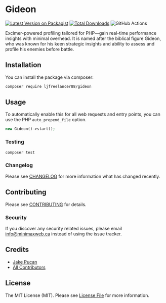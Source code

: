 # Gideon

[![Latest Version on Packagist](https://img.shields.io/packagist/v/ljfreelancer88/gideon.svg?style=flat-square)](https://packagist.org/packages/ljfreelancer88/gideon)
[![Total Downloads](https://img.shields.io/packagist/dt/ljfreelancer88/gideon.svg?style=flat-square)](https://packagist.org/packages/ljfreelancer88/gideon)
![GitHub Actions](https://github.com/ljfreelancer88/gideon/actions/workflows/main.yml/badge.svg)

Excimer-powered profiling tailored for PHP—gain real-time performance insights with minimal overhead. It is named after the biblical figure Gideon, who was known for his keen strategic insights and ability to assess and profile his enemies before battle.

## Installation

You can install the package via composer:

```bash
composer require ljfreelancer88/gideon
```

## Usage
To automatically enable this for all web requests and entry points, you can use the PHP `auto_prepend_file` option.

```php
new Gideon()->start();
```

### Testing

```bash
composer test
```

### Changelog

Please see [CHANGELOG](CHANGELOG.md) for more information what has changed recently.

## Contributing

Please see [CONTRIBUTING](CONTRIBUTING.md) for details.

### Security

If you discover any security related issues, please email info@minimaxweb.ca instead of using the issue tracker.

## Credits

-   [Jake Pucan](https://github.com/ljfreelancer88)
-   [All Contributors](../../contributors)

## License

The MIT License (MIT). Please see [License File](LICENSE.md) for more information.
